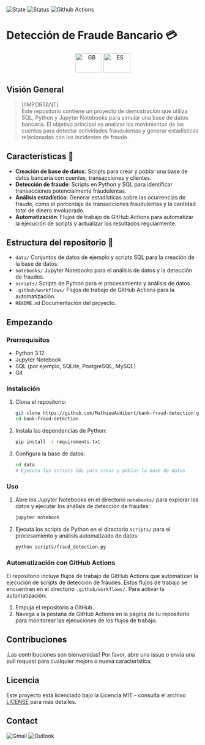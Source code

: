 ![State](https://img.shields.io/badge/State-On_Date-green)
![Status](https://img.shields.io/badge/Status-Release-green)
![Github Actions](https://img.shields.io/badge/Github_Actions-Unverified_%E2%9D%8C-red)

# Detección de Fraude Bancario 💳

<p align='center'>
    <a href="README.md"><img src="https://upload.wikimedia.org/wikipedia/commons/thumb/8/83/Flag_of_the_United_Kingdom_%283-5%29.svg/2560px-Flag_of_the_United_Kingdom_%283-5%29.svg.png" title="GB" alt="GB" width="70" height="50"/></a> 
    <a href="README_es.md"><img src="https://upload.wikimedia.org/wikipedia/commons/thumb/9/9a/Flag_of_Spain.svg/1280px-Flag_of_Spain.svg.png" title="ES" alt="ES" width="70" height="50"/></a> 
</p>

## Visión General 
>[!IMPORTANT]\
>Este repositorio contiene un proyecto de demostración que utiliza SQL, Python y Jupyter Notebooks para simular una base de datos bancaria. El objetivo principal es analizar los movimientos de las cuentas para detectar actividades fraudulentas y generar estadísticas relacionadas con los incidentes de fraude.

## Características 💎
- **Creación de base de datos**: Scripts para crear y poblar una base de datos bancaria con cuentas, transacciones y clientes.
- **Detección de fraude**: Scripts en Python y SQL para identificar transacciones potencialmente fraudulentas.
- **Análisis estadístico**: Generar estadísticas sobre las ocurrencias de fraude, como el porcentaje de transacciones fraudulentas y la cantidad total de dinero involucrado.
- **Automatización**: Flujos de trabajo de GitHub Actions para automatizar la ejecución de scripts y actualizar los resultados regularmente.

## Estructura del repositorio 📁
- `data/` Conjuntos de datos de ejemplo y scripts SQL para la creación de la base de datos.
- `notebooks/` Jupyter Notebooks para el análisis de datos y la detección de fraudes.
- `scripts/` Scripts de Python para el procesamiento y análisis de datos.
- `.github/workflows/` Flujos de trabajo de GitHub Actions para la automatización.
- `README.md` Documentación del proyecto.

## Empezando

### Prerrequisitos
- Python 3.12
- Jupyter Notebook
- SQL (por ejemplo, SQLite, PostgreSQL, MySQL)
- Git

### Instalación
1. Clona el repositorio:
    ```bash
    git clone https://github.com/MathieuAudibert/bank-fraud-detection.git
    cd bank-fraud-detection
    ```

2. Instala las dependencias de Python:
    ```bash
    pip install -r requirements.txt
    ```

3. Configura la base de datos:
    ```bash
    cd data
    # Ejecuta los scripts SQL para crear y poblar la base de datos
    ```

### Uso

1. Abre los Jupyter Notebooks en el directorio `notebooks/` para explorar los datos y ejecutar los análisis de detección de fraudes:
    ```bash
    jupyter notebook
    ```

2. Ejecuta los scripts de Python en el directorio `scripts/` para el procesamiento y análisis automatizado de datos:
    ```bash
    python scripts/fraud_detection.py
    ```

### Automatización con GitHub Actions
El repositorio incluye flujos de trabajo de GitHub Actions que automatizan la ejecución de scripts de detección de fraudes. Estos flujos de trabajo se encuentran en el directorio `.github/workflows/`. Para activar la automatización:
1. Empuja el repositorio a GitHub.
2. Navega a la pestaña de GitHub Actions en la página de tu repositorio para monitorear las ejecuciones de los flujos de trabajo.

## Contribuciones
¡Las contribuciones son bienvenidas! Por favor, abre una issue o envía una pull request para cualquier mejora o nueva característica.

## Licencia
Este proyecto está licenciado bajo la Licencia MIT - consulta el archivo [LICENSE](LICENSE) para más detalles.

## Contact 
![Gmail](https://img.shields.io/badge/mathieu.audibert27@gmail.com-white?style=for-the-badge&logo=gmail&logoColor=white&logoSize=auto&color=C11E1E)
![Outlook](https://img.shields.io/badge/mathieu.audibert@efrei.net-white?style=for-the-badge&logo=microsoft-outlook&logoColor=white&logoSize=auto&color=0072C6)
